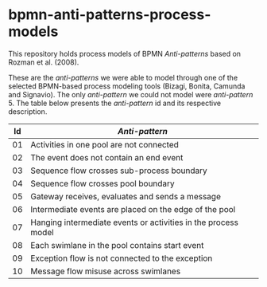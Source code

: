 # bpmn-anti-patterns-process-models

This repository holds process models of BPMN *Anti-patterns* based on Rozman et al. (2008).

These are the *anti-patterns* we were able to model through one of the selected BPMN-based process modeling tools (Bizagi, Bonita, Camunda and Signavio). The only *anti-pattern* we could not model were *anti-pattern* 5. The table below presents the *anti-pattern* id and its respective description.

Id  |  *Anti-pattern*
--- | -------------
01|    Activities in one pool are not connected
02|     The event does not contain an end event
03|     Sequence flow crosses sub-process boundary
04|     Sequence flow crosses pool boundary
05|     Gateway receives, evaluates and sends a message
06|     Intermediate events are placed on the edge of the pool
07|     Hanging intermediate events or activities in the process model
08|     Each swimlane in the pool contains start event
09|     Exception flow is not connected to the exception
10|    Message flow misuse across swimlanes
